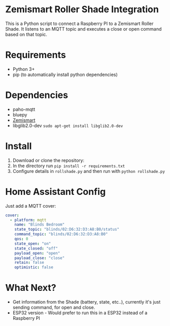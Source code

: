 # Zemismart Roller Shade Integration
This is a Python script to connect a Raspberry PI to a Zemismart Roller Shade. It listens to an MQTT topic and executes a close or open command based on that topic.

# Requirements

- Python 3+
- pip (to automatically install python dependencies)

# Dependencies
- paho-mqtt
- bluepy
- [Zemismart](https://github.com/GylleTanken/python-zemismart-roller-shade)
- libglib2.0-dev ```sudo apt-get install libglib2.0-dev```

# Install

1. Download or clone the repository:
2. In the directory run ```pip install -r requirements.txt```
3. Configure details in ```rollshade.py``` and then run with ```python rollshade.py```

# Home Assistant Config

Just add a MQTT cover:

```yaml
cover:
  - platform: mqtt
    name: "Blinds Bedroom"
    state_topic: "blinds/02:D6:32:D3:A8:B0/status"
    command_topic: "blinds/02:D6:32:D3:A8:B0"
    qos: 0
    state_open: "on"
    state_closed: "off"
    payload_open: "open"
    payload_close: "close"
    retain: false
    optimistic: false
```

# What Next?

- Get information from the Shade (battery, state, etc..), currently it's just sending command, for open and close.
- ESP32 version - Would prefer to run this in a ESP32 instead of a Raspberry PI
